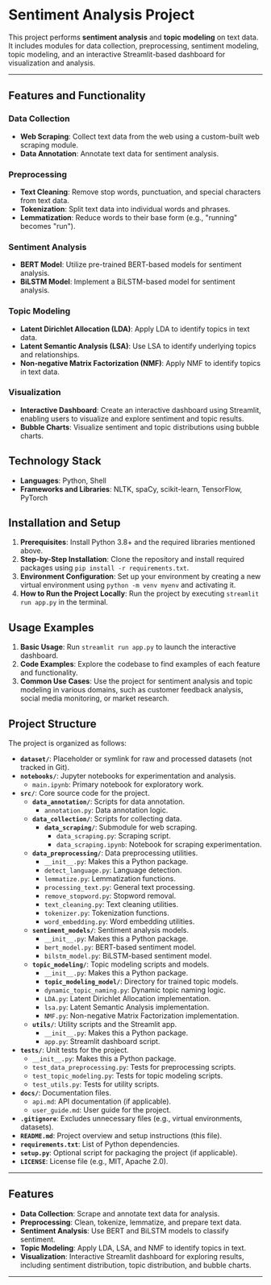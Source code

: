 # Sentiment Analysis Project

This project performs **sentiment analysis** and **topic modeling** on text data. It includes modules for data collection, preprocessing, sentiment modeling, topic modeling, and an interactive Streamlit-based dashboard for visualization and analysis.

---

## Features and Functionality

### Data Collection

- **Web Scraping**: Collect text data from the web using a custom-built web scraping module.
- **Data Annotation**: Annotate text data for sentiment analysis.

### Preprocessing

- **Text Cleaning**: Remove stop words, punctuation, and special characters from text data.
- **Tokenization**: Split text data into individual words and phrases.
- **Lemmatization**: Reduce words to their base form (e.g., "running" becomes "run").

### Sentiment Analysis

- **BERT Model**: Utilize pre-trained BERT-based models for sentiment analysis.
- **BiLSTM Model**: Implement a BiLSTM-based model for sentiment analysis.

### Topic Modeling

- **Latent Dirichlet Allocation (LDA)**: Apply LDA to identify topics in text data.
- **Latent Semantic Analysis (LSA)**: Use LSA to identify underlying topics and relationships.
- **Non-negative Matrix Factorization (NMF)**: Apply NMF to identify topics in text data.

### Visualization

- **Interactive Dashboard**: Create an interactive dashboard using Streamlit, enabling users to visualize and explore sentiment and topic results.
- **Bubble Charts**: Visualize sentiment and topic distributions using bubble charts.

## Technology Stack

- **Languages**: Python, Shell
- **Frameworks and Libraries**: NLTK, spaCy, scikit-learn, TensorFlow, PyTorch

## Installation and Setup

1. **Prerequisites**: Install Python 3.8+ and the required libraries mentioned above.
2. **Step-by-Step Installation**: Clone the repository and install required packages using `pip install -r requirements.txt`.
3. **Environment Configuration**: Set up your environment by creating a new virtual environment using `python -m venv myenv` and activating it.
4. **How to Run the Project Locally**: Run the project by executing `streamlit run app.py` in the terminal.

## Usage Examples

1. **Basic Usage**: Run `streamlit run app.py` to launch the interactive dashboard.
2. **Code Examples**: Explore the codebase to find examples of each feature and functionality.
3. **Common Use Cases**: Use the project for sentiment analysis and topic modeling in various domains, such as customer feedback analysis, social media monitoring, or market research.

## Project Structure

The project is organized as follows:

- **`dataset/`**: Placeholder or symlink for raw and processed datasets (not tracked in Git).
- **`notebooks/`**: Jupyter notebooks for experimentation and analysis.
  - `main.ipynb`: Primary notebook for exploratory work.
- **`src/`**: Core source code for the project.
  - **`data_annotation/`**: Scripts for data annotation.
    - `annotation.py`: Data annotation logic.
  - **`data_collection/`**: Scripts for collecting data.
    - **`data_scraping/`**: Submodule for web scraping.
      - `data_scraping.py`: Scraping script.
      - `data_scraping.ipynb`: Notebook for scraping experimentation.
  - **`data_preprocessing/`**: Data preprocessing utilities.
    - `__init__.py`: Makes this a Python package.
    - `detect_language.py`: Language detection.
    - `lemmatize.py`: Lemmatization functions.
    - `processing_text.py`: General text processing.
    - `remove_stopword.py`: Stopword removal.
    - `text_cleaning.py`: Text cleaning utilities.
    - `tokenizer.py`: Tokenization functions.
    - `word_embedding.py`: Word embedding utilities.
  - **`sentiment_models/`**: Sentiment analysis models.
    - `__init__.py`: Makes this a Python package.
    - `bert_model.py`: BERT-based sentiment model.
    - `bilstm_model.py`: BiLSTM-based sentiment model.
  - **`topic_modeling/`**: Topic modeling scripts and models.
    - `__init__.py`: Makes this a Python package.
    - **`topic_modeling_model/`**: Directory for trained topic models.
    - `dynamic_topic_naming.py`: Dynamic topic naming logic.
    - `LDA.py`: Latent Dirichlet Allocation implementation.
    - `lsa.py`: Latent Semantic Analysis implementation.
    - `NMF.py`: Non-negative Matrix Factorization implementation.
  - **`utils/`**: Utility scripts and the Streamlit app.
    - `__init__.py`: Makes this a Python package.
    - `app.py`: Streamlit dashboard script.
- **`tests/`**: Unit tests for the project.
  - `__init__.py`: Makes this a Python package.
  - `test_data_preprocessing.py`: Tests for preprocessing scripts.
  - `test_topic_modeling.py`: Tests for topic modeling scripts.
  - `test_utils.py`: Tests for utility scripts.
- **`docs/`**: Documentation files.
  - `api.md`: API documentation (if applicable).
  - `user_guide.md`: User guide for the project.
- **`.gitignore`**: Excludes unnecessary files (e.g., virtual environments, datasets).
- **`README.md`**: Project overview and setup instructions (this file).
- **`requirements.txt`**: List of Python dependencies.
- **`setup.py`**: Optional script for packaging the project (if applicable).
- **`LICENSE`**: License file (e.g., MIT, Apache 2.0).

---

## Features

- **Data Collection**: Scrape and annotate text data for analysis.
- **Preprocessing**: Clean, tokenize, lemmatize, and prepare text data.
- **Sentiment Analysis**: Use BERT and BiLSTM models to classify sentiment.
- **Topic Modeling**: Apply LDA, LSA, and NMF to identify topics in text.
- **Visualization**: Interactive Streamlit dashboard for exploring results, including sentiment distribution, topic distribution, and bubble charts.

---

